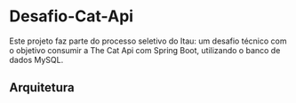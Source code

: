 # Desafio-Cat-Api

Este projeto faz parte do processo seletivo do Itau: um desafio técnico com o objetivo consumir a The Cat Api com Spring Boot, utilizando o banco de dados MySQL.

## Arquitetura
